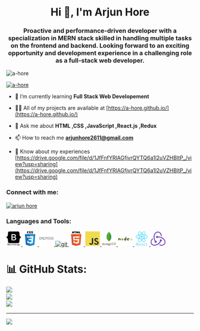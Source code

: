 <h1 align="center">Hi 👋, I'm Arjun Hore</h1>
<h3 align="center">Proactive and performance-driven developer with a
specialization in MERN stack skilled in handling multiple tasks on
the frontend and backend. Looking forward to an exciting
opportunity and development experience in a challenging role as
a full-stack web developer.</h3>

<p align="left"> <img src="https://komarev.com/ghpvc/?username=a-hore&label=Profile%20views&color=0e75b6&style=flat" alt="a-hore" /> </p>

<p align="left"> <a href="https://github.com/ryo-ma/github-profile-trophy"><img src="https://github-profile-trophy.vercel.app/?username=a-hore" alt="a-hore" /></a> </p>

- 🌱 I’m currently learning **Full Stack Web Developement**

- 👨‍💻 All of my projects are available at [https://a-hore.github.io/](https://a-hore.github.io/)

- 💬 Ask me about **HTML ,CSS ,JavaScript ,React.js ,Redux**

- 📫 How to reach me **arjunhore2611@gmail.com**

- 📄 Know about my experiences [https://drive.google.com/file/d/1JfFnfYRlAGfjvrQYTQ6a1l2uVZHBltP_/view?usp=sharing](https://drive.google.com/file/d/1JfFnfYRlAGfjvrQYTQ6a1l2uVZHBltP_/view?usp=sharing)

<h3 align="left">Connect with me:</h3>
<p align="left">
<a href="https://linkedin.com/in/arjun hore" target="blank"><img align="center" src="https://raw.githubusercontent.com/rahuldkjain/github-profile-readme-generator/master/src/images/icons/Social/linked-in-alt.svg" alt="arjun hore" height="30" width="40" /></a>
</p>

<h3 align="left">Languages and Tools:</h3>
<p align="left"> <a href="https://getbootstrap.com" target="_blank" rel="noreferrer"> <img src="https://raw.githubusercontent.com/devicons/devicon/master/icons/bootstrap/bootstrap-plain-wordmark.svg" alt="bootstrap" width="40" height="40"/> </a> <a href="https://www.w3schools.com/css/" target="_blank" rel="noreferrer"> <img src="https://raw.githubusercontent.com/devicons/devicon/master/icons/css3/css3-original-wordmark.svg" alt="css3" width="40" height="40"/> </a> <a href="https://expressjs.com" target="_blank" rel="noreferrer"> <img src="https://raw.githubusercontent.com/devicons/devicon/master/icons/express/express-original-wordmark.svg" alt="express" width="40" height="40"/> </a> <a href="https://git-scm.com/" target="_blank" rel="noreferrer"> <img src="https://www.vectorlogo.zone/logos/git-scm/git-scm-icon.svg" alt="git" width="40" height="40"/> </a> <a href="https://www.w3.org/html/" target="_blank" rel="noreferrer"> <img src="https://raw.githubusercontent.com/devicons/devicon/master/icons/html5/html5-original-wordmark.svg" alt="html5" width="40" height="40"/> </a> <a href="https://developer.mozilla.org/en-US/docs/Web/JavaScript" target="_blank" rel="noreferrer"> <img src="https://raw.githubusercontent.com/devicons/devicon/master/icons/javascript/javascript-original.svg" alt="javascript" width="40" height="40"/> </a> <a href="https://www.mongodb.com/" target="_blank" rel="noreferrer"> <img src="https://raw.githubusercontent.com/devicons/devicon/master/icons/mongodb/mongodb-original-wordmark.svg" alt="mongodb" width="40" height="40"/> </a> <a href="https://nodejs.org" target="_blank" rel="noreferrer"> <img src="https://raw.githubusercontent.com/devicons/devicon/master/icons/nodejs/nodejs-original-wordmark.svg" alt="nodejs" width="40" height="40"/> </a> <a href="https://reactjs.org/" target="_blank" rel="noreferrer"> <img src="https://raw.githubusercontent.com/devicons/devicon/master/icons/react/react-original-wordmark.svg" alt="react" width="40" height="40"/> </a> <a href="https://redux.js.org" target="_blank" rel="noreferrer"> <img src="https://raw.githubusercontent.com/devicons/devicon/master/icons/redux/redux-original.svg" alt="redux" width="40" height="40"/> </a> </p>

# 📊 GitHub Stats:
![](https://github-readme-stats.vercel.app/api?username=A-Hore&theme=dark&hide_border=true&include_all_commits=true&count_private=true)<br/>
![](https://github-readme-streak-stats.herokuapp.com/?user=A-Hore&theme=dark&hide_border=true)<br/>
![](https://github-readme-stats.vercel.app/api/top-langs/?username=arupadhyay25&theme=dark&hide_border=true&include_all_commits=true&count_private=true&layout=compact)

---
[![](https://visitcount.itsvg.in/api?id=arupadhyay25&icon=0&color=0)](https://visitcount.itsvg.in)


